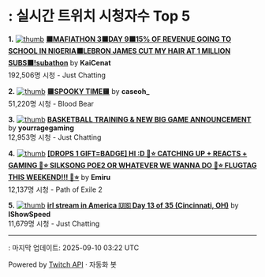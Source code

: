 # : 실시간 트위치 시청자수 Top 5

**1.** [![thumb](https://static-cdn.jtvnw.net/previews-ttv/live_user_kaicenat-320x180.jpg)](https://twitch.tv/KaiCenat)
**[⬛MAFIATHON 3⬛DAY 9⬛15% OF REVENUE GOING TO SCHOOL IN NIGERIA⬛LEBRON JAMES CUT MY HAIR AT 1 MILLION SUBS⬛!subathon](https://twitch.tv/KaiCenat)** by **KaiCenat**<br>192,506명 시청  - Just Chatting

**2.** [![thumb](https://static-cdn.jtvnw.net/previews-ttv/live_user_caseoh_-320x180.jpg)](https://twitch.tv/caseoh_)
**[🟨SPOOKY TIME🟨](https://twitch.tv/caseoh_)** by **caseoh_**<br>51,220명 시청  - Blood Bear

**3.** [![thumb](https://static-cdn.jtvnw.net/previews-ttv/live_user_yourragegaming-320x180.jpg)](https://twitch.tv/yourragegaming)
**[BASKETBALL TRAINING & NEW BIG GAME ANNOUNCEMENT](https://twitch.tv/yourragegaming)** by **yourragegaming**<br>12,953명 시청  - Just Chatting

**4.** [![thumb](https://static-cdn.jtvnw.net/previews-ttv/live_user_emiru-320x180.jpg)](https://twitch.tv/Emiru)
**[[DROPS 1 GIFT=BADGE] HI :D 🩷⭐️ CATCHING UP + REACTS + GAMING 🩷⭐️ SILKSONG POE2 OR WHATEVER WE WANNA DO 🩷⭐️ FLUGTAG THIS WEEKEND!!! 🩷⭐️](https://twitch.tv/Emiru)** by **Emiru**<br>12,137명 시청  - Path of Exile 2

**5.** [![thumb](https://static-cdn.jtvnw.net/previews-ttv/live_user_ishowspeed-320x180.jpg)](https://twitch.tv/IShowSpeed)
**[irl stream in America 🇺🇸 Day 13 of 35 (Cincinnati, OH)](https://twitch.tv/IShowSpeed)** by **IShowSpeed**<br>11,679명 시청  - Just Chatting


---
: 마지막 업데이트: 2025-09-10 03:22 UTC

Powered by [Twitch API](https://dev.twitch.tv/docs/api/reference) · 자동화 봇